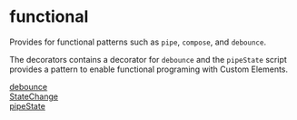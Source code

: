 # functional

Provides for functional patterns such as `pipe`, `compose`, and `debounce`.

The decorators contains a decorator for `debounce` and the `pipeState` script provides a pattern to enable functional programing with Custom Elements.

[debounce](./debounce.md) \
[StateChange](./StateChange.md) \
[pipeState](./pipeState.md)

